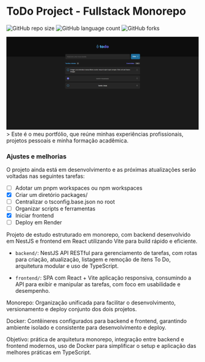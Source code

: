 # ToDo Project - Fullstack Monorepo

![GitHub repo size](https://img.shields.io/github/repo-size/gabrielbrandaosales/todo-project?style=for-the-badge)
![GitHub language count](https://img.shields.io/github/languages/count/gabrielbrandaosales/todo-project?style=for-the-badge)
![GitHub forks](https://img.shields.io/github/forks/gabrielbrandaosales/todo-project?style=for-the-badge)

<img src="/frontend/public/frontendpreview.png" alt="Exemplo imagem">
> Este é o meu portfólio, que reúne minhas experiências profissionais, projetos pessoais e minha formação acadêmica.

### Ajustes e melhorias

O projeto ainda está em desenvolvimento e as próximas atualizações serão voltadas nas seguintes tarefas:

- [ ] Adotar um pnpm workspaces ou npm workspaces
- [x] Criar um diretório packages/
- [ ] Centralizar o tsconfig.base.json no root
- [ ] Organizar scripts e ferramentas
- [x] Iniciar frontend
- [ ] Deploy em Render

Projeto de estudo estruturado em monorepo, com backend desenvolvido em NestJS e frontend em React utilizando Vite para build rápido e eficiente.

- `backend/`: NestJS API RESTful para gerenciamento de tarefas, com rotas para criação, atualização, listagem e remoção de itens To Do, arquitetura modular e uso de TypeScript.

- `frontend/`: SPA com React + Vite aplicação responsiva, consumindo a API para exibir e manipular as tarefas, com foco em usabilidade e desempenho.

Monorepo: Organização unificada para facilitar o desenvolvimento, versionamento e deploy conjunto dos dois projetos.

Docker: Contêineres configurados para backend e frontend, garantindo ambiente isolado e consistente para desenvolvimento e deploy.

Objetivo: prática de arquitetura monorepo, integração entre backend e frontend modernos, uso de Docker para simplificar o setup e aplicação das melhores práticas em TypeScript.
